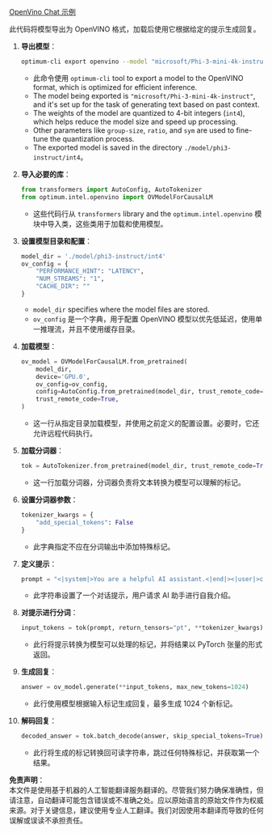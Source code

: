 [OpenVino Chat 示例](../../../../../../code/06.E2E/E2E_OpenVino_Chat_Phi3-instruct.ipynb)

此代码将模型导出为 OpenVINO 格式，加载后使用它根据给定的提示生成回复。

1. **导出模型**：
   ```bash
   optimum-cli export openvino --model "microsoft/Phi-3-mini-4k-instruct" --task text-generation-with-past --weight-format int4 --group-size 128 --ratio 0.6 --sym --trust-remote-code ./model/phi3-instruct/int4
   ```
   - 此命令使用 `optimum-cli` tool to export a model to the OpenVINO format, which is optimized for efficient inference.
   - The model being exported is `"microsoft/Phi-3-mini-4k-instruct"`, and it's set up for the task of generating text based on past context.
   - The weights of the model are quantized to 4-bit integers (`int4`), which helps reduce the model size and speed up processing.
   - Other parameters like `group-size`, `ratio`, and `sym` are used to fine-tune the quantization process.
   - The exported model is saved in the directory `./model/phi3-instruct/int4`。

2. **导入必要的库**：
   ```python
   from transformers import AutoConfig, AutoTokenizer
   from optimum.intel.openvino import OVModelForCausalLM
   ```
   - 这些代码行从 `transformers` library and the `optimum.intel.openvino` 模块中导入类，这些类用于加载和使用模型。

3. **设置模型目录和配置**：
   ```python
   model_dir = './model/phi3-instruct/int4'
   ov_config = {
       "PERFORMANCE_HINT": "LATENCY",
       "NUM_STREAMS": "1",
       "CACHE_DIR": ""
   }
   ```
   - `model_dir` specifies where the model files are stored.
   - `ov_config` 是一个字典，用于配置 OpenVINO 模型以优先低延迟，使用单一推理流，并且不使用缓存目录。

4. **加载模型**：
   ```python
   ov_model = OVModelForCausalLM.from_pretrained(
       model_dir,
       device='GPU.0',
       ov_config=ov_config,
       config=AutoConfig.from_pretrained(model_dir, trust_remote_code=True),
       trust_remote_code=True,
   )
   ```
   - 这一行从指定目录加载模型，并使用之前定义的配置设置。必要时，它还允许远程代码执行。

5. **加载分词器**：
   ```python
   tok = AutoTokenizer.from_pretrained(model_dir, trust_remote_code=True)
   ```
   - 这一行加载分词器，分词器负责将文本转换为模型可以理解的标记。

6. **设置分词器参数**：
   ```python
   tokenizer_kwargs = {
       "add_special_tokens": False
   }
   ```
   - 此字典指定不应在分词输出中添加特殊标记。

7. **定义提示**：
   ```python
   prompt = "<|system|>You are a helpful AI assistant.<|end|><|user|>can you introduce yourself?<|end|><|assistant|>"
   ```
   - 此字符串设置了一个对话提示，用户请求 AI 助手进行自我介绍。

8. **对提示进行分词**：
   ```python
   input_tokens = tok(prompt, return_tensors="pt", **tokenizer_kwargs)
   ```
   - 此行将提示转换为模型可以处理的标记，并将结果以 PyTorch 张量的形式返回。

9. **生成回复**：
   ```python
   answer = ov_model.generate(**input_tokens, max_new_tokens=1024)
   ```
   - 此行使用模型根据输入标记生成回复，最多生成 1024 个新标记。

10. **解码回复**：
    ```python
    decoded_answer = tok.batch_decode(answer, skip_special_tokens=True)[0]
    ```
    - 此行将生成的标记转换回可读字符串，跳过任何特殊标记，并获取第一个结果。

**免责声明**：  
本文件是使用基于机器的人工智能翻译服务翻译的。尽管我们努力确保准确性，但请注意，自动翻译可能包含错误或不准确之处。应以原始语言的原始文件作为权威来源。对于关键信息，建议使用专业人工翻译。我们对因使用本翻译而导致的任何误解或误读不承担责任。